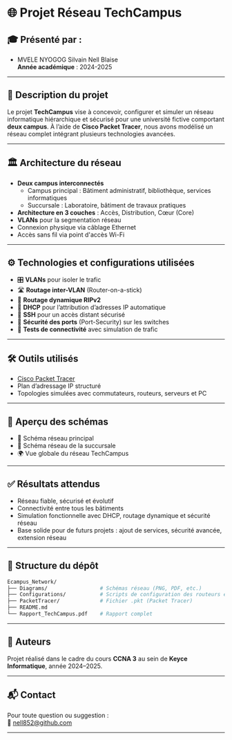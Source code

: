 
# 🌐 Projet Réseau TechCampus

## 🎓 Présenté par :
- MVELE NYOGOG Silvain Nell Blaise  
**Année académique** : 2024-2025  

---

## 📝 Description du projet

Le projet **TechCampus** vise à concevoir, configurer et simuler un réseau informatique hiérarchique et sécurisé pour une université fictive comportant **deux campus**. À l’aide de **Cisco Packet Tracer**, nous avons modélisé un réseau complet intégrant plusieurs technologies avancées.

---

## 🏛️ Architecture du réseau

- **Deux campus interconnectés**
  - Campus principal : Bâtiment administratif, bibliothèque, services informatiques
  - Succursale : Laboratoire, bâtiment de travaux pratiques
- **Architecture en 3 couches** : Accès, Distribution, Cœur (Core)
- **VLANs** pour la segmentation réseau
- Connexion physique via câblage Ethernet
- Accès sans fil via point d'accès Wi-Fi

---

## ⚙️ Technologies et configurations utilisées

- 🎛️ **VLANs** pour isoler le trafic
- 🛣️ **Routage inter-VLAN** (Router-on-a-stick)
- 🔁 **Routage dynamique RIPv2**
- 📡 **DHCP** pour l’attribution d’adresses IP automatique
- 🔐 **SSH** pour un accès distant sécurisé
- 🔐 **Sécurité des ports** (Port-Security) sur les switches
- 🧪 **Tests de connectivité** avec simulation de trafic

---

## 🛠️ Outils utilisés

- [Cisco Packet Tracer](https://www.netacad.com/courses/packet-tracer)
- Plan d’adressage IP structuré
- Topologies simulées avec commutateurs, routeurs, serveurs et PC

---

## 📸 Aperçu des schémas

- 🏢 Schéma réseau principal
- 🏫 Schéma réseau de la succursale
- 🌍 Vue globale du réseau TechCampus

---

## ✅ Résultats attendus

- Réseau fiable, sécurisé et évolutif
- Connectivité entre tous les bâtiments
- Simulation fonctionnelle avec DHCP, routage dynamique et sécurité réseau
- Base solide pour de futurs projets : ajout de services, sécurité avancée, extension réseau

---

## 📂 Structure du dépôt

```bash
Ecampus_Network/
├── Diagrams/                 # Schémas réseau (PNG, PDF, etc.)
├── Configurations/           # Scripts de configuration des routeurs et switches
├── PacketTracer/             # Fichier .pkt (Packet Tracer)
├── README.md
└── Rapport_TechCampus.pdf    # Rapport complet
```

---

## 🚀 Auteurs

Projet réalisé dans le cadre du cours **CCNA 3** au sein de **Keyce Informatique**, année 2024–2025.

---

## 📬 Contact

Pour toute question ou suggestion :  
📧 [nell852@github.com](mailto:nell852@github.com)

---
